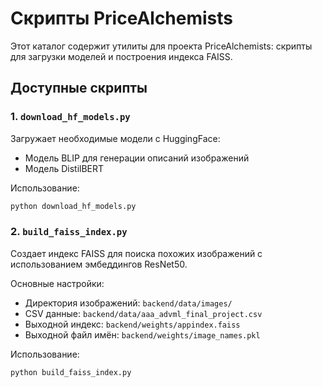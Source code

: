 # Скрипты PriceAlchemists

Этот каталог содержит утилиты для проекта PriceAlchemists: скрипты для загрузки моделей и построения индекса FAISS.

## Доступные скрипты

### 1. `download_hf_models.py`
Загружает необходимые модели с HuggingFace:
- Модель BLIP для генерации описаний изображений
- Модель DistilBERT

Использование:
```bash
python download_hf_models.py
```

### 2. `build_faiss_index.py`
Создает индекс FAISS для поиска похожих изображений с использованием эмбеддингов ResNet50.

Основные настройки:
- Директория изображений: `backend/data/images/`
- CSV данные: `backend/data/aaa_advml_final_project.csv`
- Выходной индекс: `backend/weights/appindex.faiss`
- Выходной файл имён: `backend/weights/image_names.pkl`

Использование:
```bash
python build_faiss_index.py
```